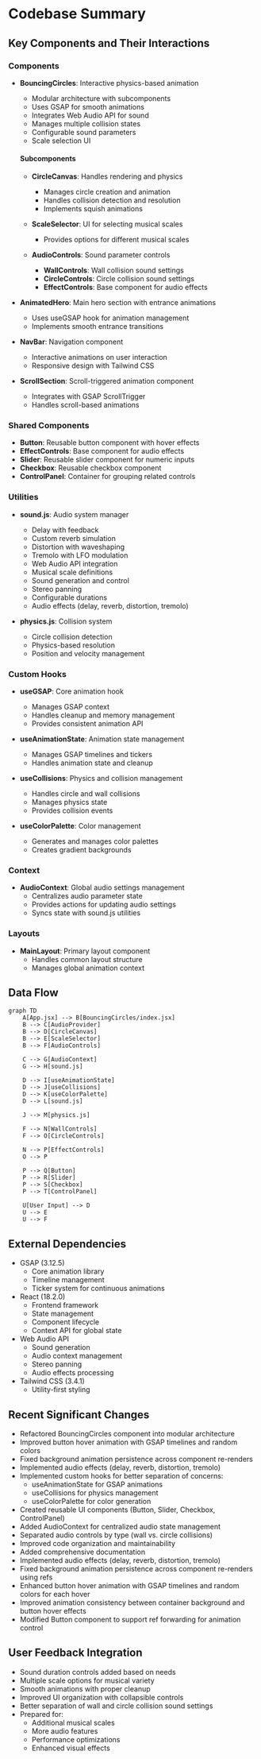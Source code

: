# Codebase Summary

## Key Components and Their Interactions

### Components
- **BouncingCircles**: Interactive physics-based animation
  - Modular architecture with subcomponents
  - Uses GSAP for smooth animations
  - Integrates Web Audio API for sound
  - Manages multiple collision states
  - Configurable sound parameters
  - Scale selection UI
  
  #### Subcomponents
  - **CircleCanvas**: Handles rendering and physics
    - Manages circle creation and animation
    - Handles collision detection and resolution
    - Implements squish animations
  
  - **ScaleSelector**: UI for selecting musical scales
    - Provides options for different musical scales
  
  - **AudioControls**: Sound parameter controls
    - **WallControls**: Wall collision sound settings
    - **CircleControls**: Circle collision sound settings
    - **EffectControls**: Base component for audio effects

- **AnimatedHero**: Main hero section with entrance animations
  - Uses useGSAP hook for animation management
  - Implements smooth entrance transitions

- **NavBar**: Navigation component
  - Interactive animations on user interaction
  - Responsive design with Tailwind CSS

- **ScrollSection**: Scroll-triggered animation component
  - Integrates with GSAP ScrollTrigger
  - Handles scroll-based animations

### Shared Components
- **Button**: Reusable button component with hover effects
- **EffectControls**: Base component for audio effects
- **Slider**: Reusable slider component for numeric inputs
- **Checkbox**: Reusable checkbox component
- **ControlPanel**: Container for grouping related controls

### Utilities
- **sound.js**: Audio system manager
  - Delay with feedback
  - Custom reverb simulation
  - Distortion with waveshaping
  - Tremolo with LFO modulation
  - Web Audio API integration
  - Musical scale definitions
  - Sound generation and control
  - Stereo panning
  - Configurable durations
  - Audio effects (delay, reverb, distortion, tremolo)

- **physics.js**: Collision system
  - Circle collision detection
  - Physics-based resolution
  - Position and velocity management

### Custom Hooks
- **useGSAP**: Core animation hook
  - Manages GSAP context
  - Handles cleanup and memory management
  - Provides consistent animation API

- **useAnimationState**: Animation state management
  - Manages GSAP timelines and tickers
  - Handles animation state and cleanup

- **useCollisions**: Physics and collision management
  - Handles circle and wall collisions
  - Manages physics state
  - Provides collision events

- **useColorPalette**: Color management
  - Generates and manages color palettes
  - Creates gradient backgrounds

### Context
- **AudioContext**: Global audio settings management
  - Centralizes audio parameter state
  - Provides actions for updating audio settings
  - Syncs state with sound.js utilities

### Layouts
- **MainLayout**: Primary layout component
  - Handles common layout structure
  - Manages global animation context

## Data Flow
```mermaid
graph TD
    A[App.jsx] --> B[BouncingCircles/index.jsx]
    B --> C[AudioProvider]
    B --> D[CircleCanvas]
    B --> E[ScaleSelector]
    B --> F[AudioControls]
    
    C --> G[AudioContext]
    G --> H[sound.js]
    
    D --> I[useAnimationState]
    D --> J[useCollisions]
    D --> K[useColorPalette]
    D --> L[sound.js]
    
    J --> M[physics.js]
    
    F --> N[WallControls]
    F --> O[CircleControls]
    
    N --> P[EffectControls]
    O --> P
    
    P --> Q[Button]
    P --> R[Slider]
    P --> S[Checkbox]
    P --> T[ControlPanel]
    
    U[User Input] --> D
    U --> E
    U --> F
```

## External Dependencies
- GSAP (3.12.5)
  - Core animation library
  - Timeline management
  - Ticker system for continuous animations
- React (18.2.0)
  - Frontend framework
  - State management
  - Component lifecycle
  - Context API for global state
- Web Audio API
  - Sound generation
  - Audio context management
  - Stereo panning
  - Audio effects processing
- Tailwind CSS (3.4.1)
  - Utility-first styling

## Recent Significant Changes
- Refactored BouncingCircles component into modular architecture
- Improved button hover animation with GSAP timelines and random colors
- Fixed background animation persistence across component re-renders
- Implemented audio effects (delay, reverb, distortion, tremolo)
- Implemented custom hooks for better separation of concerns:
  - useAnimationState for GSAP animations
  - useCollisions for physics management
  - useColorPalette for color generation
- Created reusable UI components (Button, Slider, Checkbox, ControlPanel)
- Added AudioContext for centralized audio state management
- Separated audio controls by type (wall vs. circle collisions)
- Improved code organization and maintainability
- Added comprehensive documentation
- Implemented audio effects (delay, reverb, distortion, tremolo)
- Fixed background animation persistence across component re-renders using refs
- Enhanced button hover animation with GSAP timelines and random colors for each hover
- Improved animation consistency between container background and button hover effects
- Modified Button component to support ref forwarding for animation control

## User Feedback Integration
- Sound duration controls added based on needs
- Multiple scale options for musical variety
- Smooth animations with proper cleanup
- Improved UI organization with collapsible controls
- Better separation of wall and circle collision sound settings
- Prepared for:
  - Additional musical scales
  - More audio features
  - Performance optimizations
  - Enhanced visual effects
